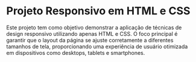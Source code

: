 # Projeto Responsivo em HTML e CSS

Este projeto tem como objetivo demonstrar a aplicação de técnicas de design responsivo utilizando apenas HTML e CSS. O foco principal é garantir que o layout da página se ajuste corretamente a diferentes tamanhos de tela, proporcionando uma experiência de usuário otimizada em dispositivos como desktops, tablets e smartphones.
